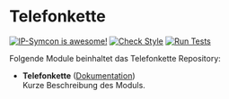 # Telefonkette

[![IP-Symcon is awesome!](https://img.shields.io/badge/IP--Symcon-5.5-blue.svg)](https://www.symcon.de)
[![Check Style](https://github.com/symcon/Telefonkette/workflows/Check%20Style/badge.svg)](https://github.com/symcon/Telefonkette/actions)
[![Run Tests](https://github.com/symcon/Telefonkette/workflows/Run%20Tests/badge.svg)](https://github.com/symcon/Telefonkette/actions)

Folgende Module beinhaltet das Telefonkette Repository:

- __Telefonkette__ ([Dokumentation](Telefonkette))  
	Kurze Beschreibung des Moduls.